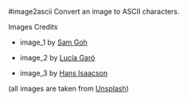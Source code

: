 #image2ascii
Convert an image to ASCII characters.


Images Credits

- image_1 by [Sam Goh](https://unsplash.com/@samgoh_?utm_source=unsplash&utm_medium=referral&utm_content=creditCopyText)

- image_2 by [Lucía Garó](https://unsplash.com/@luciagaro?utm_source=unsplash&utm_medium=referral&utm_content=creditCopyText)

- image_3 by [Hans Isaacson](https://unsplash.com/@hans_isaacson?utm_source=unsplash&utm_medium=referral&utm_content=creditCopyText)

(all images are taken from [Unsplash](https://unsplash.com/?utm_source=unsplash&utm_medium=referral&utm_content=creditCopyText))
  